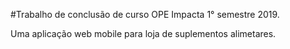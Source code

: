 #Trabalho de conclusão de curso OPE Impacta 1° semestre 2019. 

Uma aplicação web mobile para loja de suplementos alimetares.
